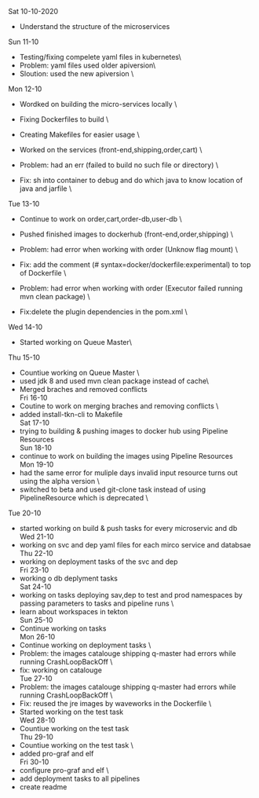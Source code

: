 Sat 10-10-2020 
- Understand the structure of the microservices

Sun 11-10
- Testing/fixing compelete yaml files in kubernetes\
- Problem: yaml files used older apiversion\
- Sloution: used the new apiversion \

Mon  12-10
- Wordked on building the micro-services locally \
- Fixing Dockerfiles to build \
- Creating Makefiles for easier usage \
- Worked on the services (front-end,shipping,order,cart) \

- Problem: had an err (failed to build no such file or directory) \
- Fix: sh into container to debug and do which java to know location of java and jarfile \

Tue  13-10
- Continue to work on order,cart,order-db,user-db \
- Pushed finished images to dockerhub (front-end,order,shipping) \
- Problem: had error when working with order (Unknow flag mount) \
- Fix: add the comment (# syntax=docker/dockerfile:experimental) to top of Dockerfile \

- Problem: had error when working with order (Executor failed running mvn clean package) \
- Fix:delete the plugin dependencies in the pom.xml \

Wed  14-10
- Started working on Queue Master\ 

Thu  15-10
- Countiue working on Queue Master \
- used jdk 8 and used mvn clean package instead of cache\
- Merged braches and removed conflicts \
Fri  16-10
- Coutine to work on merging braches and removing conflicts \
- added install-tkn-cli to Makefile \
Sat  17-10
- trying to building & pushing images to docker hub using Pipeline Resources \
Sun  18-10
- continue to work on building the images using Pipeline Resources \
Mon  19-10
- had the same error for muliple days invalid input resource turns out using the alpha version \
- switched to beta and used git-clone task instead of using PipelineResource which is deprecated \

Tue  20-10
- started working on build & push tasks for every microservic and db \
Wed  21-10
- working on svc and dep yaml files for each mirco service and databsae \
Thu  22-10
- working on deployment tasks of the svc and dep \
Fri  23-10
- working o db deplyment tasks \
Sat  24-10
- working on tasks deploying sav,dep to test and prod namespaces by passing parameters to tasks and pipeline runs \
- learn about workspaces in tekton \
Sun  25-10
- Continue working on tasks \
Mon  26-10
- Continue working on deployment tasks \
- Problem: the images catalouge shipping q-master had errors while running CrashLoopBackOff \
- fix: working on catalouge \
Tue  27-10
- Problem: the images catalouge shipping q-master had errors while running CrashLoopBackOff \
- Fix: reused the jre images by waveworks in the Dockerfile \
- Started working on the test task \
Wed  28-10
- Countiue working on the test task \
Thu 29-10
- Countiue working on the test task \
- added pro-graf and elf  \
Fri  30-10
- configure pro-graf and elf \
- add deployment tasks to all pipelines 
- create readme 

